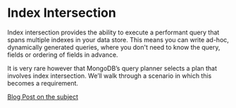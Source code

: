 # Index Intersection

Index intersection provides the ability to execute a performant query that spans multiple indexes in your data store. This means you can write ad-hoc, dynamically generated queries, where you don't need to know the query, fields or ordering of fields in advance. 

It is very rare however that MongoDB’s query planner selects a plan that involves index intersection. We’ll walk through a scenario in which this becomes a requirement. 

[Blog Post on the subject](https://www.mongodb.com/developer/products/atlas/flexible-querying-with-atlas-search/)
